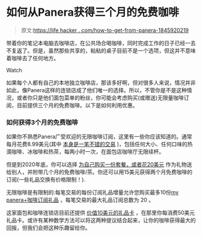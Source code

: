 # 如何从Panera获得三个月的免费咖啡

> 原文:[https://life hacker . com/how-to-get-from-panera-1845920219](https://lifehacker.com/how-to-get-free-coffee-for-three-months-from-panera-1845920219)

带着你的笔记本电脑去咖啡店，在公共场合喝咖啡，同时完成工作的日子已经一去不复返了。但是，虽然那些共享的，粘粘的桌子目前不是一个选项，但这并不意味着咖啡去了任何地方。

Watch

如果每个人都有自己的本地独立咖啡店，那该多好啊，但对很多人来说，情况并非如此，像Panera这样的连锁店成了他们唯一的选择。所以，不管你是不是这种情况，或者你只是他们面包菜单的粉丝，你可能会考虑购买(或赠送)无限量咖啡订阅，目前提供三个月的免费咖啡。以下是如何利用优惠。

### 如何获得3个月的免费咖啡

如果你不熟悉Panera广受欢迎的无限咖啡订阅，这里有一些你应该知道的。通常每月花费8.99美元(其中 [本身是一笔不错的交易](https://lifehacker.com/paneras-new-9-month-coffee-subscription-is-actually-a-1841941118) )，包括任何大小、任何口味的热滴咖啡、冰咖啡和热茶，每两小时一次，在面包店咖啡厅无限续杯。

但是到2020年底，你可以选择 [为自己购买一份套餐，或者花20美元](https://www.panerabread.com/en-us/mypanera/mypanera-coffee-subscription/mypanera-coffee-gifting.html) 作为礼物送给别人，并附带几个月的免费咖啡/茶。你还可以用15美元获得两个月免费咖啡的订阅(一些礼品交换有价格限制！).

无限咖啡是有限制的:每笔交易的每份订阅礼品增量允许您购买最多10份[my panera+咖啡订阅礼品](https://www.panerabread.com/en-us/mypanera/mypanera-coffee-subscription/mypanera-coffee-gifting.html) ，每笔交易的最大礼品订阅总数为 20 。

这家面包和咖啡连锁店目前还提供 [价值10美元的礼品卡](https://www.panerabread.com/en-us/gift-cards.html?utm_medium=cpc&utm_source=google&utm_campaign=Holistic_Strangers%2BVisitors_Brand-Core_Brand_Exact&utm_contentGift%20Cards&utm_term=panera%20gift%20cards&gclid=CjwKCAiA17P9BRB2EiwAMvwNyCq6y4gHXqt-3VaHvRQWpPJI5op0Qy-Fum_srDIKs8mMzISuiZGpvxoC5AEQAvD_BwE&gclsrc=aw.ds) ，在那里你每消费50美元礼品卡。或许有某种数学方法可以将这两种提议结合起来，让你的咖啡获得最大的回报，但我们会把这种乐趣留给你。